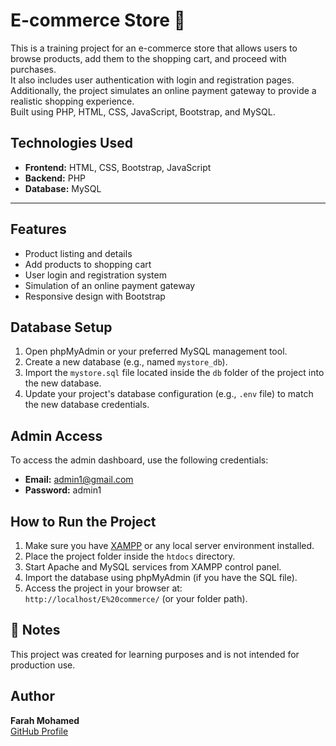 # E-commerce Store 🛒

This is a training project for an e-commerce store that allows users to browse products, add them to the shopping cart, and proceed with purchases.  
It also includes user authentication with login and registration pages. Additionally, the project simulates an online payment gateway to provide a realistic shopping experience.  
Built using PHP, HTML, CSS, JavaScript, Bootstrap, and MySQL.

## Technologies Used

- **Frontend:** HTML, CSS, Bootstrap, JavaScript  
- **Backend:** PHP  
- **Database:** MySQL

---

## Features

- Product listing and details  
- Add products to shopping cart  
- User login and registration system  
- Simulation of an online payment gateway  
- Responsive design with Bootstrap
 ## Database Setup

1. Open phpMyAdmin or your preferred MySQL management tool.
2. Create a new database (e.g., named `mystore_db`).
3. Import the `mystore.sql` file located inside the `db` folder of the project into the new database.
4. Update your project's database configuration (e.g., `.env` file) to match the new database credentials.

 ## Admin Access

To access the admin dashboard, use the following credentials:

- **Email:** admin1@gmail.com  
- **Password:** admin1



## How to Run the Project

1. Make sure you have [XAMPP](https://www.apachefriends.org/index.html) or any local server environment installed.  
2. Place the project folder inside the `htdocs` directory.  
3. Start Apache and MySQL services from XAMPP control panel.  
4. Import the database using phpMyAdmin (if you have the SQL file).  
5. Access the project in your browser at:  
   `http://localhost/E%20commerce/` (or your folder path).

## 📝 Notes

This project was created for learning purposes and is not intended for production use.

## Author

**Farah Mohamed**  
[GitHub Profile](https://github.com/FarahMohamed410)
